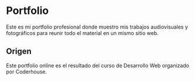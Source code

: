 # Portfolio

Este es mi portfolio profesional donde muestro mis trabajos audiovisuales y fotográficos para reunir todo el material en un mismo sitio web.

## Origen

Este portfolio online es el resultado del curso de Desarrollo Web organizado por Coderhouse.
